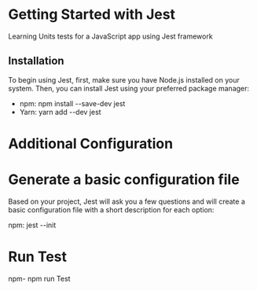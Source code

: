 # Getting Started with Jest
Learning Units tests for a JavaScript app using Jest framework

## Installation
To begin using Jest, first, make sure you have Node.js installed on your system. Then, you can install Jest using your preferred package manager:

- npm:  npm install --save-dev jest
 - Yarn:  yarn add --dev jest
# Additional Configuration
# Generate a basic configuration file
Based on your project, Jest will ask you a few questions and will create a basic configuration file with a short description for each option:

npm: jest --init

# Run Test
npm- npm run Test
